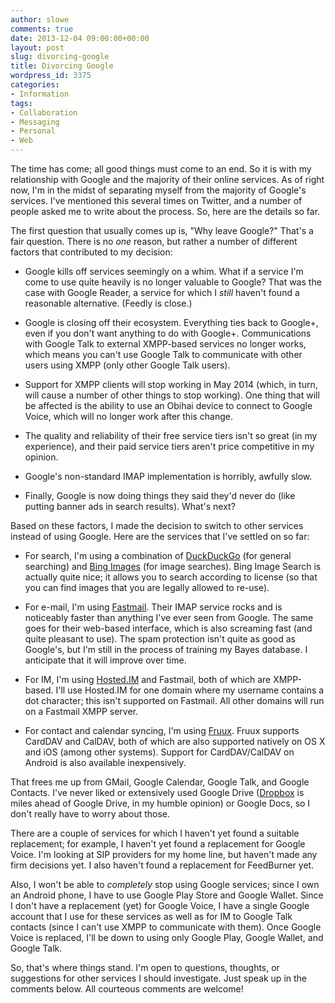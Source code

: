 ```yaml
---
author: slowe
comments: true
date: 2013-12-04 09:00:00+00:00
layout: post
slug: divorcing-google
title: Divorcing Google
wordpress_id: 3375
categories:
- Information
tags:
- Collaboration
- Messaging
- Personal
- Web
---
```


The time has come; all good things must come to an end. So it is with my relationship with Google and the majority of their online services. As of right now, I'm in the midst of separating myself from the majority of Google's services. I've mentioned this several times on Twitter, and a number of people asked me to write about the process. So, here are the details so far.

The first question that usually comes up is, "Why leave Google?" That's a fair question. There is no _one_ reason, but rather a number of different factors that contributed to my decision:

* Google kills off services seemingly on a whim. What if a service I'm come to use quite heavily is no longer valuable to Google? That was the case with Google Reader, a service for which I _still_ haven't found a reasonable alternative. (Feedly is close.)

* Google is closing off their ecosystem. Everything ties back to Google+, even if you don't want anything to do with Google+. Communications with Google Talk to external XMPP-based services no longer works, which means you can't use Google Talk to communicate with other users using XMPP (only other Google Talk users).

* Support for XMPP clients will stop working in May 2014 (which, in turn, will cause a number of other things to stop working). One thing that will be affected is the ability to use an Obihai device to connect to Google Voice, which will no longer work after this change.

* The quality and reliability of their free service tiers isn't so great (in my experience), and their paid service tiers aren't price competitive in my opinion.

* Google's non-standard IMAP implementation is horribly, awfully slow.

* Finally, Google is now doing things they said they'd never do (like putting banner ads in search results). What's next?

Based on these factors, I made the decision to switch to other services instead of using Google. Here are the services that I've settled on so far:

* For search, I'm using a combination of [DuckDuckGo](https://duckduckgo.com/) (for general searching) and [Bing Images](http://www.bing.com/images/) (for image searches). Bing Image Search is actually quite nice; it allows you to search according to license (so that you can find images that you are legally allowed to re-use).

* For e-mail, I'm using [Fastmail](http://www.fastmail.fm/). Their IMAP service rocks and is noticeably faster than anything I've ever seen from Google. The same goes for their web-based interface, which is also screaming fast (and quite pleasant to use). The spam protection isn't quite as good as Google's, but I'm still in the process of training my Bayes database. I anticipate that it will improve over time.

* For IM, I'm using [Hosted.IM](http://hosted.im/) and Fastmail, both of which are XMPP-based. I'll use Hosted.IM for one domain where my username contains a dot character; this isn't supported on Fastmail. All other domains will run on a Fastmail XMPP server.

* For contact and calendar syncing, I'm using [Fruux](http://www.fruux.com/). Fruux supports CardDAV and CalDAV, both of which are also supported natively on OS X and iOS (among other systems). Support for CardDAV/CalDAV on Android is also available inexpensively.

That frees me up from GMail, Google Calendar, Google Talk, and Google Contacts. I've never liked or extensively used Google Drive ([Dropbox](http://www.dropbox.com/) is miles ahead of Google Drive, in my humble opinion) or Google Docs, so I don't really have to worry about those.

There are a couple of services for which I haven't yet found a suitable replacement; for example, I haven't yet found a replacement for Google Voice. I'm looking at SIP providers for my home line, but haven't made any firm decisions yet. I also haven't found a replacement for FeedBurner yet.

Also, I won't be able to _completely_ stop using Google services; since I own an Android phone, I have to use Google Play Store and Google Wallet. Since I don't have a replacement (yet) for Google Voice, I have a single Google account that I use for these services as well as for IM to Google Talk contacts (since I can't use XMPP to communicate with them). Once Google Voice is replaced, I'll be down to using only Google Play, Google Wallet, and Google Talk.

So, that's where things stand. I'm open to questions, thoughts, or suggestions for other services I should investigate. Just speak up in the comments below. All courteous comments are welcome!
